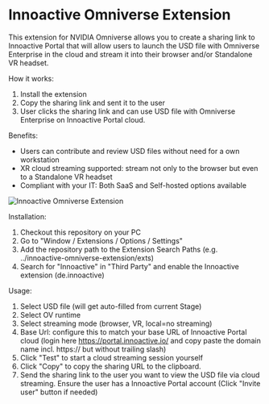 # Innoactive Omniverse Extension

This extension for NVIDIA Omniverse allows you to create a sharing link to Innoactive Portal that will allow users to launch the USD file with Omniverse Enterprise in the cloud and stream it into their browser and/or Standalone VR headset.

How it works:
1. Install the extension
2. Copy the sharing link and sent it to the user
3. User clicks the sharing link and can use USD file with Omniverse Enterprise on Innoactive Portal cloud.

Benefits:
- Users can contribute and review USD files without need for a own workstation
- XR cloud streaming supported: stream not only to the browser but even to a Standalone VR headset
- Compliant with your IT: Both SaaS and Self-hosted options available

![Innoactive Omniverse Extension]([http://url/to/img.png](http://url/to/img.png))

Installation:
1. Checkout this repository on your PC
2. Go to "Window / Extensions / Options / Settings"
3. Add the repository path to the Extension Search Paths (e.g. ../innoactive-omniverse-extension/exts)
4. Search for "Innoactive" in "Third Party" and enable the Innoactive extension (de.innoactive)

Usage:
1. Select USD file (will get auto-filled from current Stage)
2. Select OV runtime
3. Select streaming mode (browser, VR, local=no streaming)
4. Base Url: configure this to match your base URL of Innoactive Portal cloud (login here https://portal.innoactive.io/ and copy paste the domain name incl. https:// but without trailing slash)
5. Click "Test" to start a cloud streaming session yourself
6. Click "Copy" to copy the sharing URL to the clipboard.
7. Send the sharing link to the user you want to view the USD file via cloud streaming. Ensure the user has a Innoactive Portal account (Click "Invite user" button if needed)

